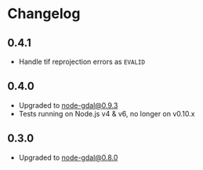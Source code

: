 # Changelog

## 0.4.1

 - Handle tif reprojection errors as `EVALID`

## 0.4.0

 - Upgraded to node-gdal@0.9.3
 - Tests running on Node.js v4 & v6, no longer on v0.10.x

## 0.3.0

 - Upgraded to node-gdal@0.8.0
